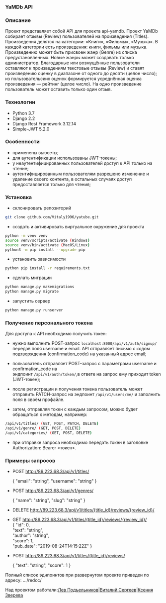 ### YaMDb API
### Описание
Проект представляет собой API для проекта api-yamdb.
Проект YaMDb собирает отзывы (Review) пользователей на произведения (Titles). Произведения делятся на категории: «Книги», «Фильмы», «Музыка». 
В каждой категории есть произведения: книги, фильмы или музыка. Произведению может быть присвоен жанр (Genre) из списка предустановленных. Новые жанры может создавать только администратор. Благодарные или возмущённые пользователи оставляют к произведениям текстовые отзывы (Review) и ставят произведению оценку в диапазоне от одного до десяти (целое число); из пользовательских оценок формируется усреднённая оценка произведения — рейтинг (целое число). На одно произведение пользователь может оставить только один отзыв.

### Технологии
- Python 3.7
- Django 2.2
- Django Rest Framework 3.12.14
- Simple-JWT 5.2.0

### Особенности
- применены вьюсеты;
- для аутентификации использованы JWT-токены;
- у неаутентифицированных пользователей доступ к API только на чтение;
- аутентифицированным пользователям разрешено изменение и удаление своего контента, в остальных случаях доступ предоставляется только для чтения;

### Установка
- склонировать репозиторий
```sh
git clone github.com/Vitaly1996/yatube.git
```
- создать и активировать виртуальное окружение для проекта

```sh
python -m venv venv
source venv/scripts/activate (Windows)    
source venv/bin/activate (MacOS/Linux)
python3 -m pip install --upgrade pip
```
- установить зависимости
```sh
python pip install -r requirements.txt
```

- сделать миграции
```sh
python manage.py makemigrations
python manage.py migrate
```

- запустить сервер
```sh
python manage.py runserver
```

### Получение персонального токена
Для доступа к API необходимо получить токен: 
- нужно выполнить POST-запрос ```localhost:8000/api/v1/auth/signup/``` передав поля username и email.
API отправляет письмо с кодом подтверждения (confirmation_code) на указанный адрес email;

- пользователь отправляет POST-запрос с параметрами username и confirmation_code на  
эндпоинт ```/api/v1/auth/token/```,в ответе на запрос ему приходит token (JWT-токен);

- после регистрации и получения токена пользователь может отправить PATCH-запрос 
на эндпоинт ```/api/v1/users/me/``` и заполнить поля в своём профайле.

- затем, отправляя токен с каждым запросом, можно будет обращаться к методам, например: 
```sh
/api/v1/titles/ (GET, POST, PATCH, DELETE)    
/api/v1/genre/ (GET, POST, DELETE)    
/api/v1/categories/ (GET, POST, DELETE)    
```

- при отправке запроса необходимо передать токен в заголовке Authorization: Bearer <токен>.

### Примеры запросов
  - POST   http://89.223.68.3/api/v1/titles/   

    {
      "email": "string",
      "username": "string"
    }

  - POST   http://89.223.68.3/api/v1/genres/
  
    {
      "name": "string",
      "slug": "string"
    }

  - DELETE http://89.223.68.3/api/v1/titles/{title_id}/reviews/{review_id}/ 
  
  - GET    http://89.223.68.3/api/v1/titles/{title_id}/reviews/{review_id}/    
    {
      "id": 0,    
      "text": "string",    
      "author": "string",    
      "score": 1,    
      "pub_date": "2019-08-24T14:15:22Z"
    }     
    
  - POST   http://89.223.68.3/api/v1/titles/{title_id}/reviews/
    
    {
      "text": "string",
      "score": 1
    }
    
Полный список эднпоинтов при развернутом проекте приведен по адресу: .../redoc/

Над проектом работали:[Лев Подъельников](https://github.com/podlev)|[Виталий Сергеев](https://github.com/Vitaly1996)|[Ксения Зверева](https://github.com/Ksenia175)

